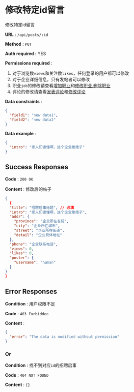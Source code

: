 # 修改特定id留言

修改特定id留言

**URL** : `/api/posts/:id`

**Method** : `PUT`

**Auth required** : YES

**Permissions required** : 
1. 对于浏览数`views`和关注数`likes`，任何登录的用户都可以修改
2. 对于企业详细信息，只有发帖者可以修改
4. 职业`job`的修改请查看[增加职业](./job/post.md)和[修改职业](./job/put.md),[删除职业](./job/delete.md)
4. 评论的修改请查看[发表评论](./comment/post.md)和[修改评论](./comment/put.md)

**Data constraints** : 
```json
{
  "field1": "new data1",
  "field2": "new data2"
}
```

**Data example** : 
```json
{
  "intro": "家人们谁懂啊，这个企业绝绝子"
}
```

## Success Responses

**Code** : `200 OK`

**Content** : 
修改后的帖子

```json
{
  {
  "title": "招聘启事标题", // 必填
  "intro": "家人们谁懂啊，这个企业绝绝子", 
  "addr": { 
    "province": "企业所在省份",
    "city": "企业所在城市",
    "street": "企业所在街道",
    "detail": "企业具体地址"
  },
  "phone": "企业联系电话", 
  "views": 0,
  "likes": 0,
  "poster": {
    "username": "human"
  }
}
}
```

## Error Responses

**Condition** : 用户权限不足

**Code** : `403 Forbidden`

**Content** : 
```json
{
  "error": "The data is modified without permission"
}
```

### Or

**Condition** : 找不到对应`id`的招聘启事

**Code** : `404 NOT FOUND`

**Content** : `{}`

